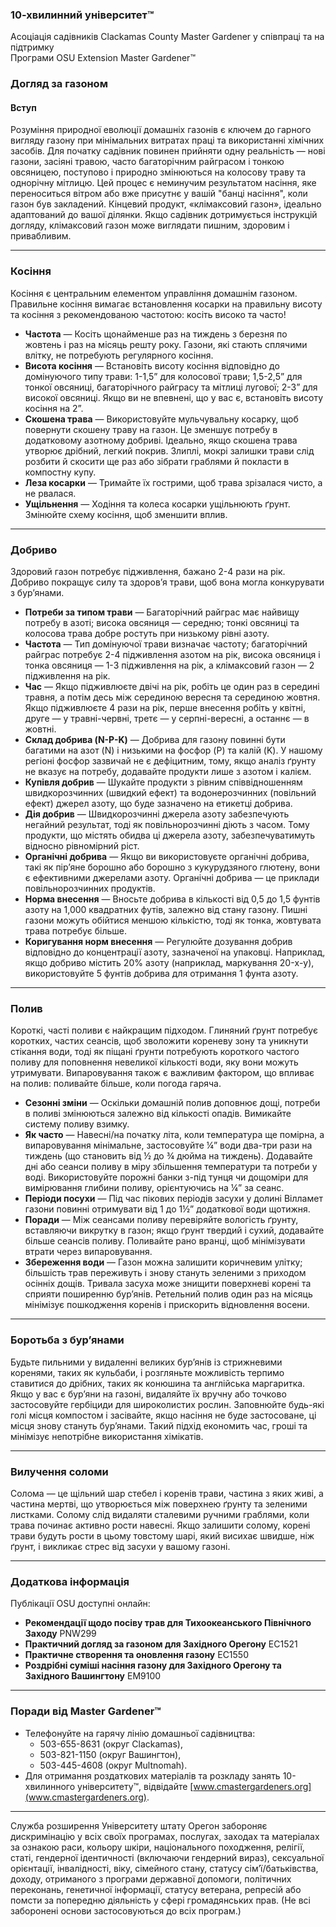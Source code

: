 ### 10-хвилинний університет™  
Асоціація садівників Clackamas County Master Gardener у співпраці та на підтримку  
Програми OSU Extension Master Gardener™  

### Догляд за газоном  

#### Вступ  
Розуміння природної еволюції домашніх газонів є ключем до гарного вигляду газону при мінімальних витратах праці та використанні хімічних засобів. Для початку садівник повинен прийняти одну реальність — нові газони, засіяні травою, часто багаторічним райграсом і тонкою овсяницею, поступово і природно змінюються на колосову траву та однорічну мітлицю. Цей процес є неминучим результатом насіння, яке переноситься вітром або вже присутнє у вашій "банці насіння", коли газон був закладений. Кінцевий продукт, «клімаксовий газон», ідеально адаптований до вашої ділянки. Якщо садівник дотримується інструкцій догляду, клімаксовий газон може виглядати пишним, здоровим і привабливим.  

---

### Косіння  

Косіння є центральним елементом управління домашнім газоном. Правильне косіння вимагає встановлення косарки на правильну висоту та косіння з рекомендованою частотою: косіть високо та часто!  
- **Частота** — Косіть щонайменше раз на тиждень з березня по жовтень і раз на місяць решту року. Газони, які стають сплячими влітку, не потребують регулярного косіння.  
- **Висота косіння** — Встановіть висоту косіння відповідно до домінуючого типу трави: 1-1,5” для колосової трави; 1,5-2,5” для тонкої овсяниці, багаторічного райграсу та мітлиці лугової; 2-3” для високої овсяниці. Якщо ви не впевнені, що у вас є, встановіть висоту косіння на 2”.  
- **Скошена трава** — Використовуйте мульчувальну косарку, щоб повернути скошену траву на газон. Це зменшує потребу в додатковому азотному добриві. Ідеально, якщо скошена трава утворює дрібний, легкий покрив. Злиплі, мокрі залишки трави слід розбити й скосити ще раз або зібрати граблями й покласти в компостну купу.  
- **Леза косарки** — Тримайте їх гострими, щоб трава зрізалася чисто, а не рвалася.  
- **Ущільнення** — Ходіння та колеса косарки ущільнюють ґрунт. Змінюйте схему косіння, щоб зменшити вплив.  

---

### Добриво  

Здоровий газон потребує підживлення, бажано 2-4 рази на рік. Добриво покращує силу та здоров’я трави, щоб вона могла конкурувати з бур’янами.  
- **Потреби за типом трави** — Багаторічний райграс має найвищу потребу в азоті; висока овсяниця — середню; тонкі овсяниці та колосова трава добре ростуть при низькому рівні азоту.  
- **Частота** — Тип домінуючої трави визначає частоту; багаторічний райграс потребує 2-4 підживлення азотом на рік, висока овсяниця і тонка овсяниця — 1-3 підживлення на рік, а клімаксовий газон — 2 підживлення на рік.  
- **Час** — Якщо підживлюєте двічі на рік, робіть це один раз в середині травня, а потім десь між серединою вересня та серединою жовтня. Якщо підживлюєте 4 рази на рік, перше внесення робіть у квітні, друге — у травні-червні, третє — у серпні-вересні, а останнє — в жовтні.  
- **Склад добрива (N-P-K)** — Добрива для газону повинні бути багатими на азот (N) і низькими на фосфор (P) та калій (K). У нашому регіоні фосфор зазвичай не є дефіцитним, тому, якщо аналіз ґрунту не вказує на потребу, додавайте продукти лише з азотом і калієм.  
- **Купівля добрив** — Шукайте продукти з рівним співвідношенням швидкорозчинних (швидкий ефект) та водонерозчинних (повільний ефект) джерел азоту, що буде зазначено на етикетці добрива.  
- **Дія добрив** — Швидкорозчинні джерела азоту забезпечують негайний результат, тоді як повільнорозчинні діють з часом. Тому продукти, що містять обидва ці джерела азоту, забезпечуватимуть відносно рівномірний ріст.  
- **Органічні добрива** — Якщо ви використовуєте органічні добрива, такі як пір’яне борошно або борошно з кукурудзяного глютену, вони є ефективними джерелами азоту. Органічні добрива — це приклади повільнорозчинних продуктів.  
- **Норма внесення** — Вносьте добрива в кількості від 0,5 до 1,5 фунтів азоту на 1,000 квадратних футів, залежно від стану газону. Пишні газони можуть обійтися меншою кількістю, тоді як тонка, жовтувата трава потребує більше.  
- **Коригування норм внесення** — Регулюйте дозування добрив відповідно до концентрації азоту, зазначеної на упаковці. Наприклад, якщо добриво містить 20% азоту (наприклад, маркування 20-x-y), використовуйте 5 фунтів добрива для отримання 1 фунта азоту.  

---

### Полив  

Короткі, часті поливи є найкращим підходом. Глиняний ґрунт потребує коротких, частих сеансів, щоб зволожити кореневу зону та уникнути стікання води, тоді як піщані ґрунти потребують короткого частого поливу для поповнення невеликої кількості води, яку вони можуть утримувати. Випаровування також є важливим фактором, що впливає на полив: поливайте більше, коли погода гаряча.  
- **Сезонні зміни** — Оскільки домашній полив доповнює дощі, потреби в поливі змінюються залежно від кількості опадів. Вимикайте систему поливу взимку.  
- **Як часто** — Навесні/на початку літа, коли температура ще помірна, а випаровування мінімальне, застосовуйте ¼” води два-три рази на тиждень (що становить від ½ до ¾ дюйма на тиждень). Додавайте дні або сеанси поливу в міру збільшення температури та потреби у воді. Використовуйте порожні банки з-під тунця чи дощоміри для вимірювання глибини поливу, орієнтуючись на ¼” за сеанс.  
- **Періоди посухи** — Під час пікових періодів засухи у долині Вілламет газони повинні отримувати від 1 до 1½” додаткової води щотижня.  
- **Поради** — Між сеансами поливу перевіряйте вологість ґрунту, вставляючи викрутку в газон; якщо ґрунт твердий і сухий, додавайте більше сеансів поливу. Поливайте рано вранці, щоб мінімізувати втрати через випаровування.  
- **Збереження води** — Газон можна залишити коричневим улітку; більшість трав переживуть і знову стануть зеленими з приходом осінніх дощів. Тривала засуха може знищити поверхневі корені та сприяти поширенню бур’янів. Ретельний полив один раз на місяць мінімізує пошкодження коренів і прискорить відновлення восени.  

---

### Боротьба з бур’янами  

Будьте пильними у видаленні великих бур’янів із стрижневими коренями, таких як кульбаби, і розгляньте можливість терпимо ставитися до дрібних, таких як конюшина та англійська маргаритка. Якщо у вас є бур’яни на газоні, видаляйте їх вручну або точково застосовуйте гербіциди для широколистих рослин. Заповнюйте будь-які голі місця компостом і засівайте, якщо насіння не буде застосоване, ці місця знову стануть бур’янами. Такий підхід економить час, гроші та мінімізує непотрібне використання хімікатів.  

---

### Вилучення соломи  

Солома — це щільний шар стебел і коренів трави, частина з яких живі, а частина мертві, що утворюється між поверхнею ґрунту та зеленими листками. Солому слід видаляти сталевими ручними граблями, коли трава починає активно рости навесні. Якщо залишити солому, корені трави будуть рости в цьому товстому шарі, який висихає швидше, ніж ґрунт, і викликає стрес від засухи у вашому газоні.  

---

### Додаткова інформація  

Публікації OSU доступні онлайн:  
- **Рекомендації щодо посіву трав для Тихоокеанського Північного Заходу** PNW299  
- **Практичний догляд за газоном для Західного Орегону** EC1521  
- **Практичне створення та оновлення газону** EC1550  
- **Роздрібні суміші насіння газону для Західного Орегону та Західного Вашингтону** EM9100  

---

### Поради від Master Gardener™  

- Телефонуйте на гарячу лінію домашньої садівництва:  
  - 503-655-8631 (округ Clackamas),  
  - 503-821-1150 (округ Вашингтон),  
  - 503-445-4608 (округ Multnomah).  
- Для отримання роздаткових матеріалів та розкладу занять 10-хвилинного університету™, відвідайте [www.cmastergardeners.org](www.cmastergardeners.org).  

---

Служба розширення Університету штату Орегон забороняє дискримінацію у всіх своїх програмах, послугах, заходах та матеріалах за ознакою раси, кольору шкіри, національного походження, релігії, статі, гендерної ідентичності (включаючи гендерний вираз), сексуальної орієнтації, інвалідності, віку, сімейного стану, статусу сім’ї/батьківства, доходу, отриманого з програми державної допомоги, політичних переконань, генетичної інформації, статусу ветерана, репресій або помсти за попередню діяльність у сфері громадянських прав. (Не всі заборонені основи застосовуються до всіх програм.)